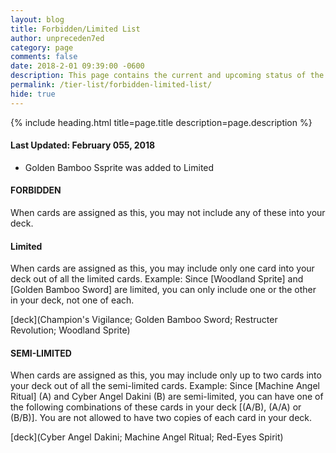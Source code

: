 ```yaml
---
layout: blog
title: Forbidden/Limited List
author: unpreceden7ed
category: page
comments: false
date: 2018-2-01 09:39:00 -0600
description: This page contains the current and upcoming status of the Forbidden/Limited list
permalink: /tier-list/forbidden-limited-list/
hide: true
---
```


{% include heading.html title=page.title description=page.description %}

#### Last Updated: February 055, 2018
* Golden Bamboo Ssprite was added to Limited

#### FORBIDDEN
When cards are assigned as this, you may not include any of these into your deck.

#### Limited 
When cards are assigned as this, you may include only one card into your deck out of all the limited cards. Example: Since [Woodland Sprite] and [Golden Bamboo Sword] are limited, you can only include one or the other in your deck, not one of each.

[deck](Champion's Vigilance; Golden Bamboo Sword; Restructer Revolution; Woodland Sprite)

#### SEMI-LIMITED
When cards are assigned as this, you may include only up to two cards into your deck out of all the semi-limited cards. Example: Since [Machine Angel Ritual] (A) and Cyber Angel Dakini (B) are semi-limited, you can have one of the following combinations of these cards in your deck [(A/B), (A/A) or (B/B)]. You are not allowed to have two copies of each card in your deck.

[deck](Cyber Angel Dakini; Machine Angel Ritual; Red-Eyes Spirit)


